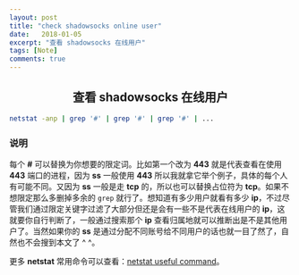```yaml
---
layout: post
title: "check shadowsocks online user"
date:   2018-01-05
excerpt: "查看 shadowsocks 在线用户"
tags: [Note]
comments: true
---
```


<center><h2>查看 shadowsocks 在线用户</h2></center>

<!--more-->

```sh
netstat -anp | grep '#' | grep '#' | grep '#' | ...
```

### 说明

每个 **#** 可以替换为你想要的限定词。比如第一个改为 **443** 就是代表查看在使用 **443** 端口的进程，因为 **ss** 一般使用 **443** 所以我就拿它举个例子，具体的每个人有可能不同。又因为 **ss** 一般是走 **tcp** 的，所以也可以替换占位符为 **tcp**。如果不想限定那么多删掉多余的 `grep` 就行了。想知道有多少用户就看有多少 **ip**，不过尽管我们通过限定关键字过滤了大部分但还是会有一些不是代表在线用户的 **ip**，这就要你自行判断了，一般通过搜索那个 **ip** 查看归属地就可以推断出是不是其他用户了。当然如果你的 **ss** 是通过分配不同账号给不同用户的话也就一目了然了，自然也不会搜到本文了 ^ ^。

更多 **netstat** 常用命令可以查看：[netstat useful command](http://uvwvu.xyz/Linux/netstat-useful-command.rs)。